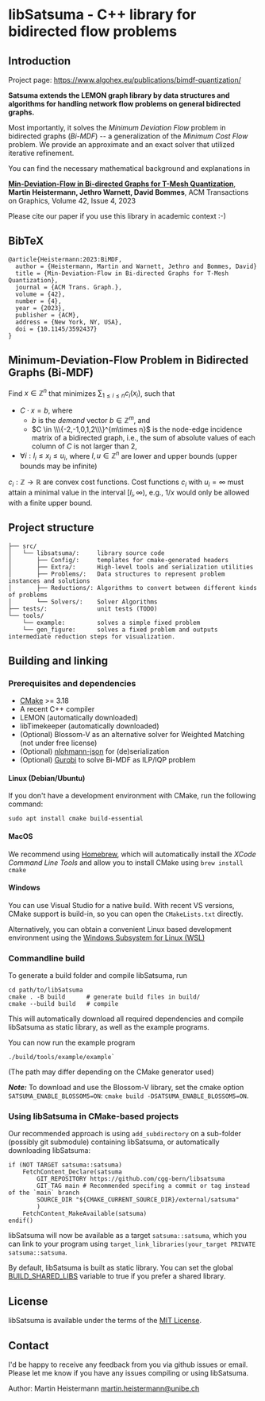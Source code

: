 # libSatsuma - C++ library for bidirected flow problems

## Introduction

Project page: https://www.algohex.eu/publications/bimdf-quantization/

**Satsuma extends the LEMON graph library by data structures and algorithms
for handling network flow problems on general bidirected graphs.**

Most importantly, it solves the *Minimum Deviation Flow* problem in bidirected
graphs (*Bi-MDF*) -- a generalization of the *Minimum Cost Flow* problem.
We provide an approximate and an exact solver that utilized iterative refinement.

You can find the necessary mathematical background and explanations in

[**Min-Deviation-Flow in Bi-directed Graphs for T-Mesh Quantization**](https://www.algohex.eu/publications/bimdf-quantization/), **Martin Heistermann, Jethro Warnett, David Bommes**, ACM Transactions on Graphics, Volume 42, Issue 4, 2023

Please cite our paper if you use this library in academic context :-)

## BibTeX
```
@article{Heistermann:2023:BiMDF,
  author = {Heistermann, Martin and Warnett, Jethro and Bommes, David}
  title = {Min-Deviation-Flow in Bi-directed Graphs for T-Mesh Quantization},
  journal = {ACM Trans. Graph.},
  volume = {42},
  number = {4},
  year = {2023},
  publisher = {ACM},
  address = {New York, NY, USA},
  doi = {10.1145/3592437}
}
```

## Minimum-Deviation-Flow Problem in Bidirected Graphs (Bi-MDF)

Find $x\in \mathbb{Z}^n$ that minimizes $\displaystyle\sum_{1\leq i\leq n} c_i(x_i)$, such that

* $C\cdot x = b$, where
    * $b$ is the *demand* vector $b\in\mathbb{Z}^m$, and
    * $C \in \\\{-2,-1,0,1,2\\\}^{m\times n}$ is the node-edge incidence matrix of a bidirected graph,
      i.e., the sum of absolute values of each column of $C$ is not larger than 2,
* $\forall i: l_i \leq x_i \leq u_i$, where
    $l, u \in \mathbb{Z}^n$ are lower and upper bounds (upper bounds may be infinite)

$c_i: \mathbb{Z}\to\mathbb{R}$ are convex cost functions.
Cost functions $c_i$ with $u_i=\infty$ must attain a minimal value in the interval $[l_i, \infty)$, e.g., $1/x$ would only be allowed with a finite upper bound.




## Project structure

```
├── src/
│   └── libsatsuma/:     library source code
│       ├── Config/:     templates for cmake-generated headers
│       ├── Extra/:      High-level tools and serialization utilities
│       ├── Problems/:   Data structures to represent problem instances and solutions
│       ├── Reductions/: Algorithms to convert between different kinds of problems
│       └── Solvers/:    Solver Algorithms
├── tests/:              unit tests (TODO)
└── tools/
    └── example:         solves a simple fixed problem
    └── gen_figure:      solves a fixed problem and outputs intermediate reduction steps for visualization.
```

## Building and linking

### Prerequisites and dependencies

* [CMake](https://cmake.org) >= 3.18
* A recent C++ compiler
* LEMON (automatically downloaded)
* libTimekeeper (automatically downloaded)
* (Optional) Blossom-V as an alternative solver for Weighted Matching (not under free license)
* (Optional) [nlohmann-json](https://github.com/nlohmann/json/) for (de)serialization
* (Optional) [Gurobi](https://gurobi.com) to solve Bi-MDF as ILP/IQP problem

#### Linux (Debian/Ubuntu)

If you don't have a development environment with CMake, run the following command:
```
sudo apt install cmake build-essential
```

#### MacOS

We recommend using [Homebrew](https://brew.sh/), which will automatically install the *XCode Command Line Tools* and allow you to install CMake using `brew install cmake`

#### Windows

You can use Visual Studio for a native build. With recent VS versions, CMake support is build-in, so you can open the `CMakeLists.txt` directly.

Alternatively, you can obtain a convenient Linux based development environment using the
[Windows Subsystem for Linux (WSL)](https://learn.microsoft.com/en-us/windows/wsl/install)

### Commandline build

To generate a build folder and compile libSatsuma, run
```
cd path/to/libSatsuma
cmake . -B build      # generate build files in build/
cmake --build build   # compile
```

This will automatically download all required dependencies and compile libSatsuma as static library, as well as the example programs.

You can now run the example program
```
./build/tools/example/example`
```
(The path may differ depending on the CMake generator used)

***Note:*** To download and use the Blossom-V library, set the cmake option `SATSUMA_ENABLE_BLOSSOM5=ON`: `cmake build -DSATSUMA_ENABLE_BLOSSOM5=ON`.


### Using libSatsuma in CMake-based projects

Our recommended approach is using `add_subdirectory` on a sub-folder (possibly git submodule) containing libSatsuma,
or automatically downloading libSatsuma:

```
if (NOT TARGET satsuma::satsuma)
    FetchContent_Declare(satsuma
        GIT_REPOSITORY https://github.com/cgg-bern/libsatsuma
        GIT_TAG main # Recommended specifing a commit or tag instead of the `main` branch
        SOURCE_DIR "${CMAKE_CURRENT_SOURCE_DIR}/external/satsuma"
        )
    FetchContent_MakeAvailable(satsuma)
endif()
```

libSatsuma will now be available as a target `satsuma::satsuma`, which you can link to your program using
```target_link_libraries(your_target PRIVATE satsuma::satsuma```.

By default, libSatsuma is built as static library. You can set the global
[BUILD_SHARED_LIBS](https://cmake.org/cmake/help/latest/variable/BUILD_SHARED_LIBS.html)
variable to true if you prefer a shared library.

## License

libSatsuma is available under the terms of the [MIT License](LICENSE).


## Contact

I'd be happy to receive any feedback from you via github issues or email.
Please let me know if you have any issues compiling or using libSatsuma.

Author: Martin Heistermann <martin.heistermann@unibe.ch>

